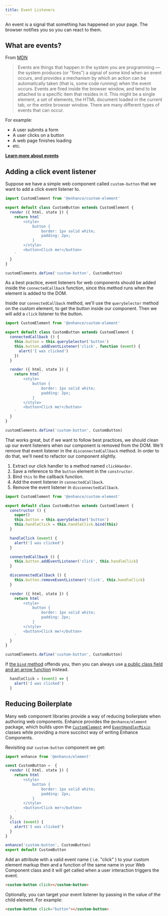 ```yaml
---
title: Event Listeners
---
```


An event is a signal that something has happened on your page. The browser notifies you so you can react to them.

## What are events?

From [MDN](https://developer.mozilla.org/en-US/docs/Learn/JavaScript/Building_blocks/Events#what_is_an_event)

> Events are things that happen in the system you are programming — the system produces (or "fires") a signal of some kind when an event occurs, and provides a mechanism by which an action can be automatically taken (that is, some code running) when the event occurs. Events are fired inside the browser window, and tend to be attached to a specific item that resides in it. This might be a single element, a set of elements, the HTML document loaded in the current tab, or the entire browser window. There are many different types of events that can occur.

For example:

- A user submits a form
- A user clicks on a button
- A web page finishes loading
- etc.

**[Learn more about events](https://developer.mozilla.org/en-US/docs/Web/Events)**

## Adding a click event listener

Suppose we have a simple web component called `custom-button` that we want to add a click event listener to.

<doc-code filename="app/components/custom-button.mjs">

```javascript
import CustomElement from '@enhance/custom-element'

export default class CustomButton extends CustomElement {
  render ({ html, state }) {
    return html`
        <style>
            button {
                border: 1px solid white;
                padding: 2px;
            }
        </style>
        <button>Click me!</button>
    `
  }
}

customElements.define('custom-button', CustomButton)
```

</doc-code>

As a best practice, event listeners for web components should be added inside the `connectedCallback` function, since this method runs when the element is added to the DOM.

Inside our `connectedCallback` method, we'll use the `querySelector` method on the custom element, to get the button inside our component. Then we will add a `click` listener to the button.

<doc-code filename="app/components/custom-button.mjs">

```javascript
import CustomElement from '@enhance/custom-element'

export default class CustomButton extends CustomElement {
  connectedCallback () {
    this.button = this.querySelector('button')
    this.button.addEventListener('click', function (event) {
      alert('I was clicked')
    })
  }

  render ({ html, state }) {
    return html`
        <style>
            button {
                border: 1px solid white;
                padding: 2px;
            }
        </style>
        <button>Click me!</button>
    `
  }
}

customElements.define('custom-button', CustomButton)
```

</doc-code>

That works great, but if we want to follow best practices, we should clean up our event listeners when our component is removed from the DOM. We'll remove that event listener in the `disconnectedCallback` method. In order to do that, we'll need to refactor our component slightly.

1. Extract our click handler to a method named `clickHander`.
1. Save a reference to the `button` element in the `constructor`.
1. Bind `this` to the callback function.
1. Add the event listener in `connectedCallback`.
1. Remove the event listener in `disconnectedCallback`.

<doc-code filename="app/components/custom-button.mjs">

```javascript
import CustomElement from '@enhance/custom-element'

export default class CustomButton extends CustomElement {
  constructor () {
    super()
    this.button = this.querySelector('button')
    this.handleClick = this.handleClick.bind(this)
  }

  handleClick (event) {
    alert('I was clicked')
  }

  connectedCallback () {
    this.button.addEventListener('click', this.handleClick)
  }

  disconnectedCallback () {
    this.button.removeEventListener('click', this.handleClick)
  }

  render ({ html, state }) {
    return html`
        <style>
            button {
                border: 1px solid white;
                padding: 2px;
            }
        </style>
        <button>Click me!</button>
    `
  }
}

customElements.define('custom-button', CustomButton)
```

</doc-code>

<doc-callout level="info" mark="ℹ️">

If [the `bind` method](https://developer.mozilla.org/en-US/docs/Web/JavaScript/Reference/Global_objects/Function/bind) offends you, then you can always use [a public class field and an arrow function](https://www.aleksandrhovhannisyan.com/blog/javascript-fields-vs-methods/#alternatives-for-this-binding) instead.

```javascript
  handleClick = (event) => {
    alert('I was clicked')
  }
```

</doc-callout>

## Reducing Boilerplate

Many web component libraries provide a way of reducing boilerplate when authoring web components. Enhance provides the `@enhance/element` package, which builds upon the [`CustomElement`](https://github.com/enhance-dev/enhance-custom-element) and [`EventHandlerMixin`](https://github.com/enhance-dev/enhance-event-handler-mixin) classes while providing a more succinct way of writing Enhance Components.

Revisiting our `custom-button` component we get:

<doc-code filename="app/components/custom-button.mjs">

```javascript
import enhance from '@enhance/element'

const CustomButton =  {
  render ({ html, state }) {
    return html`
        <style>
            button {
                border: 1px solid white;
                padding: 2px;
            }
        </style>
        <button>Click me!</button>
    `
  },
  click (event) {
    alert('I was clicked')
  }
}

enhance('custom-button', CustomButton)
export default CustomButton
```

</doc-code>

Add an attribute with a valid event name ( i.e. "click" ) to your custom element markup then and a function of the same name in your Web Component class and it will get called when a user interaction triggers the event.

```html
<custom-button click></custom-button>
```

Optionally, you can target your event listener by passing in the value of the child element. For example:

```html
<custom-button click="button"></custom-button>
```
